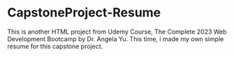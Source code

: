 # CapstoneProject-Resume
This is another HTML project from Udemy Course, The Complete 2023 Web Development Bootcamp by Dr. Angela Yu. This time, i made my own simple resume for this capstone project.
